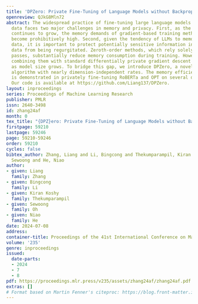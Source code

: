 ```yaml
---
title: 'DPZero: Private Fine-Tuning of Language Models without Backpropagation'
openreview: QJkG8Mln72
abstract: The widespread practice of fine-tuning large language models (LLMs) on domain-specific
  data faces two major challenges in memory and privacy. First, as the size of LLMs
  continues to grow, the memory demands of gradient-based training methods via backpropagation
  become prohibitively high. Second, given the tendency of LLMs to memorize training
  data, it is important to protect potentially sensitive information in the fine-tuning
  data from being regurgitated. Zeroth-order methods, which rely solely on forward
  passes, substantially reduce memory consumption during training. However, directly
  combining them with standard differentially private gradient descent suffers more
  as model size grows. To bridge this gap, we introduce DPZero, a novel private zeroth-order
  algorithm with nearly dimension-independent rates. The memory efficiency of DPZero
  is demonstrated in privately fine-tuning RoBERTa and OPT on several downstream tasks.
  Our code is available at https://github.com/Liang137/DPZero.
layout: inproceedings
series: Proceedings of Machine Learning Research
publisher: PMLR
issn: 2640-3498
id: zhang24af
month: 0
tex_title: "{DPZ}ero: Private Fine-Tuning of Language Models without Backpropagation"
firstpage: 59210
lastpage: 59246
page: 59210-59246
order: 59210
cycles: false
bibtex_author: Zhang, Liang and Li, Bingcong and Thekumparampil, Kiran Koshy and Oh,
  Sewoong and He, Niao
author:
- given: Liang
  family: Zhang
- given: Bingcong
  family: Li
- given: Kiran Koshy
  family: Thekumparampil
- given: Sewoong
  family: Oh
- given: Niao
  family: He
date: 2024-07-08
address:
container-title: Proceedings of the 41st International Conference on Machine Learning
volume: '235'
genre: inproceedings
issued:
  date-parts:
  - 2024
  - 7
  - 8
pdf: https://proceedings.mlr.press/v235/assets/zhang24af/zhang24af.pdf
extras: []
# Format based on Martin Fenner's citeproc: https://blog.front-matter.io/posts/citeproc-yaml-for-bibliographies/
---
```

